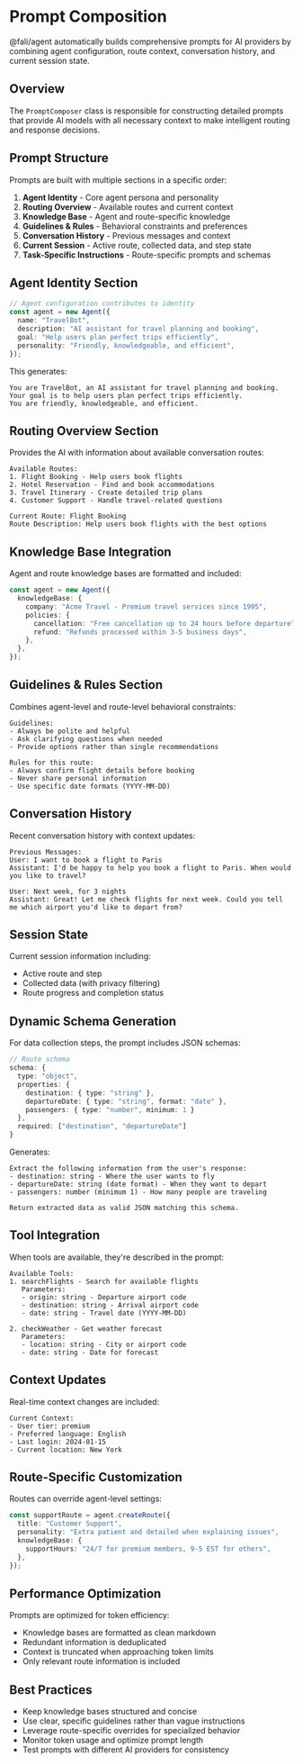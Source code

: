 # Prompt Composition

@fali/agent automatically builds comprehensive prompts for AI providers by combining agent configuration, route context, conversation history, and current session state.

## Overview

The `PromptComposer` class is responsible for constructing detailed prompts that provide AI models with all necessary context to make intelligent routing and response decisions.

## Prompt Structure

Prompts are built with multiple sections in a specific order:

1. **Agent Identity** - Core agent persona and personality
2. **Routing Overview** - Available routes and current context
3. **Knowledge Base** - Agent and route-specific knowledge
4. **Guidelines & Rules** - Behavioral constraints and preferences
5. **Conversation History** - Previous messages and context
6. **Current Session** - Active route, collected data, and step state
7. **Task-Specific Instructions** - Route-specific prompts and schemas

## Agent Identity Section

```typescript
// Agent configuration contributes to identity
const agent = new Agent({
  name: "TravelBot",
  description: "AI assistant for travel planning and booking",
  goal: "Help users plan perfect trips efficiently",
  personality: "Friendly, knowledgeable, and efficient",
});
```

This generates:

```
You are TravelBot, an AI assistant for travel planning and booking.
Your goal is to help users plan perfect trips efficiently.
You are friendly, knowledgeable, and efficient.
```

## Routing Overview Section

Provides the AI with information about available conversation routes:

```
Available Routes:
1. Flight Booking - Help users book flights
2. Hotel Reservation - Find and book accommodations
3. Travel Itinerary - Create detailed trip plans
4. Customer Support - Handle travel-related questions

Current Route: Flight Booking
Route Description: Help users book flights with the best options
```

## Knowledge Base Integration

Agent and route knowledge bases are formatted and included:

```typescript
const agent = new Agent({
  knowledgeBase: {
    company: "Acme Travel - Premium travel services since 1995",
    policies: {
      cancellation: "Free cancellation up to 24 hours before departure",
      refund: "Refunds processed within 3-5 business days",
    },
  },
});
```

## Guidelines & Rules Section

Combines agent-level and route-level behavioral constraints:

```
Guidelines:
- Always be polite and helpful
- Ask clarifying questions when needed
- Provide options rather than single recommendations

Rules for this route:
- Always confirm flight details before booking
- Never share personal information
- Use specific date formats (YYYY-MM-DD)
```

## Conversation History

Recent conversation history with context updates:

```
Previous Messages:
User: I want to book a flight to Paris
Assistant: I'd be happy to help you book a flight to Paris. When would you like to travel?

User: Next week, for 3 nights
Assistant: Great! Let me check flights for next week. Could you tell me which airport you'd like to depart from?
```

## Session State

Current session information including:

- Active route and step
- Collected data (with privacy filtering)
- Route progress and completion status

## Dynamic Schema Generation

For data collection steps, the prompt includes JSON schemas:

```typescript
// Route schema
schema: {
  type: "object",
  properties: {
    destination: { type: "string" },
    departureDate: { type: "string", format: "date" },
    passengers: { type: "number", minimum: 1 }
  },
  required: ["destination", "departureDate"]
}
```

Generates:

```
Extract the following information from the user's response:
- destination: string - Where the user wants to fly
- departureDate: string (date format) - When they want to depart
- passengers: number (minimum 1) - How many people are traveling

Return extracted data as valid JSON matching this schema.
```

## Tool Integration

When tools are available, they're described in the prompt:

```
Available Tools:
1. searchFlights - Search for available flights
   Parameters:
   - origin: string - Departure airport code
   - destination: string - Arrival airport code
   - date: string - Travel date (YYYY-MM-DD)

2. checkWeather - Get weather forecast
   Parameters:
   - location: string - City or airport code
   - date: string - Date for forecast
```

## Context Updates

Real-time context changes are included:

```
Current Context:
- User tier: premium
- Preferred language: English
- Last login: 2024-01-15
- Current location: New York
```

## Route-Specific Customization

Routes can override agent-level settings:

```typescript
const supportRoute = agent.createRoute({
  title: "Customer Support",
  personality: "Extra patient and detailed when explaining issues",
  knowledgeBase: {
    supportHours: "24/7 for premium members, 9-5 EST for others",
  },
});
```

## Performance Optimization

Prompts are optimized for token efficiency:

- Knowledge bases are formatted as clean markdown
- Redundant information is deduplicated
- Context is truncated when approaching token limits
- Only relevant route information is included

## Best Practices

- Keep knowledge bases structured and concise
- Use clear, specific guidelines rather than vague instructions
- Leverage route-specific overrides for specialized behavior
- Monitor token usage and optimize prompt length
- Test prompts with different AI providers for consistency
